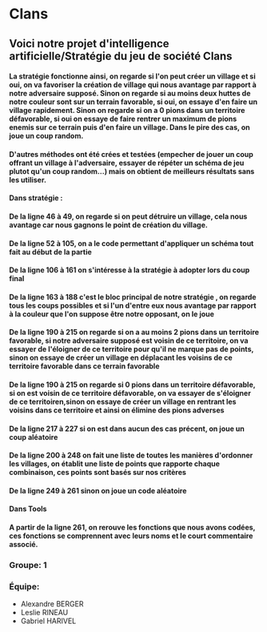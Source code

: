 # **Clans**

## Voici notre projet d'intelligence artificielle/Stratégie du jeu de société Clans

#### La stratégie fonctionne ainsi, on regarde si l'on peut créer un village et si oui, on va favoriser la création de village qui nous avantage par rapport à notre adversaire supposé. Sinon on regarde si au moins deux huttes de notre couleur sont sur un terrain favorable, si oui, on essaye d'en faire un village rapidement. Sinon on regarde si on a 0 pions dans un territoire défavorable, si oui on essaye de faire rentrer un maximum de pions enemis sur ce terrain puis d'en faire un village. Dans le pire des cas, on joue un coup random.
#### 

#### D'autres méthodes ont été crées et testées (empecher de jouer un coup offrant un village à l'adversaire, essayer de répéter un schéma de jeu plutot qu'un coup random...) mais on obtient de meilleurs résultats sans les utiliser.
#### 
#### Dans stratégie :
#### 
#### De la ligne 46 à 49, on regarde si on peut détruire un village, cela nous avantage car nous gagnons le point de création du village.
#### De la ligne 52 à 105, on a le code permettant d'appliquer un schéma tout fait au début de la partie
#### De la ligne 106 à 161 on s'intéresse à la stratégie à adopter lors du coup final 
#### De la ligne 163 à 188 c'est le bloc principal de notre stratégie , on regarde tous les coups possibles et si l'un d'entre eux nous avantage par rapport à la couleur que l'on suppose être notre opposant, on le joue
#### De la ligne 190 à 215 on regarde si on a au moins 2 pions dans un territoire favorable, si notre adversaire supposé est voisin de ce territoire, on va essayer de l'éloigner de ce territoire pour qu'il ne marque pas de points, sinon on essaye de créer un village en déplacant les voisins de ce territoire favorable dans ce terrain favorable
#### De la ligne 190 à 215 on regarde si 0 pions dans un territoire défavorable, si on est voisin de ce territoire défavorable, on va essayer de s'éloigner de ce territoiren,sinon on essaye de créer un village en rentrant les voisins dans ce territoire et ainsi on élimine des pions adverses
#### De la ligne 217 à 227 si on est dans aucun des cas précent, on joue un coup aléatoire
#### De la ligne 200 à 248 on fait une liste de toutes les manières d'ordonner les villages, on établit une liste de points que rapporte chaque combinaison, ces points sont basés sur nos critères
#### De la ligne 249 à 261 sinon on joue un code aléatoire
#### 
#### Dans Tools
#### 
#### A partir de la ligne 261, on rerouve les fonctions que nous avons codées, ces fonctions se comprennent avec leurs noms et le court commentaire associé.



### Groupe: 1
### Équipe: 
- Alexandre BERGER
- Leslie RINEAU
- Gabriel HARIVEL
